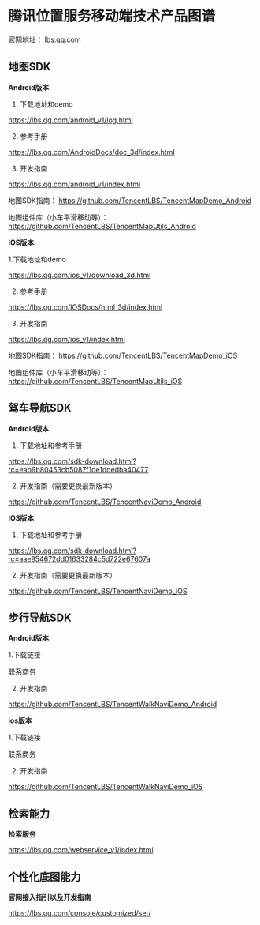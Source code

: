 # 腾讯位置服务移动端技术产品图谱
官网地址： lbs.qq.com

## 地图SDK

**Android版本**

1. 下载地址和demo

https://lbs.qq.com/android_v1/log.html

2. 参考手册

https://lbs.qq.com/AndroidDocs/doc_3d/index.html

3. 开发指南

https://lbs.qq.com/android_v1/index.html

地图SDK指南： https://github.com/TencentLBS/TencentMapDemo_Android 

地图组件库（小车平滑移动等）：https://github.com/TencentLBS/TencentMapUtils_Android

**IOS版本**

1.下载地址和demo

https://lbs.qq.com/ios_v1/download_3d.html

2. 参考手册

https://lbs.qq.com/IOSDocs/html_3d/index.html

3. 开发指南

https://lbs.qq.com/ios_v1/index.html

地图SDK指南： https://github.com/TencentLBS/TencentMapDemo_iOS

地图组件库（小车平滑移动等）：https://github.com/TencentLBS/TencentMapUtils_iOS

## 驾车导航SDK

**Android版本**
1. 下载地址和参考手册

https://lbs.qq.com/sdk-download.html?rc=eab9b80453cb5087f1de1ddedba40477

2. 开发指南（需要更换最新版本）

https://github.com/TencentLBS/TencentNaviDemo_Android

**IOS版本**

1. 下载地址和参考手册

https://lbs.qq.com/sdk-download.html?rc=aae954672dd01633284c5d722e67607a


2. 开发指南（需要更换最新版本）

https://github.com/TencentLBS/TencentNaviDemo_iOS


## 步行导航SDK

**Android版本**

1.下载链接

  联系商务

2. 开发指南

https://github.com/TencentLBS/TencentWalkNaviDemo_Android

**ios版本**

1.下载链接

  联系商务

2. 开发指南

https://github.com/TencentLBS/TencentWalkNaviDemo_iOS


## 检索能力

**检索服务**

https://lbs.qq.com/webservice_v1/index.html


## 个性化底图能力

**官网接入指引以及开发指南**

https://lbs.qq.com/console/customized/set/




